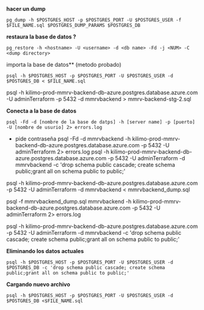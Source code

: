 **hacer un dump**

```
pg_dump -h $POSTGRES_HOST -p $POSTGRES_PORT -U $POSTGRES_USER -f $FILE_NAME.sql $POSTGRES_DUMP_PARAMS $POSTGRES_DB

```

**restaura la base de datos ?**
```
pg_restore -h <hostname> -U <username> -d <db name> -Fd -j <NUM> -C <dump directory>

```

importa la base de datos** (metodo probado)
```
psql -h $POSTGRES_HOST -p $POSTGRES_PORT -U $POSTGRES_USER -d $POSTGRES_DB < $FILE_NAME.sql  

```
psql -h kilimo-prod-mmrv-backend-db-azure.postgres.database.azure.com -U adminTerraform -p 5432 -d mmrvbackend > mmrv-backend-stg-2.sql


**Conecta a la base de datos**
```
psql -Fd -d [nombre de la base de datps] -h [server name] -p [puerto] -U [nombre de usurio] 2> errors.log
```
- pide contraseña 
psql -Fd -d mmrvbackend -h kilimo-prod-mmrv-backend-db-azure.postgres.database.azure.com -p 5432 -U adminTerraform  2> errors.log
  psql -h kilimo-prod-mmrv-backend-db-azure.postgres.database.azure.com -p 5432 -U adminTerraform -d mmrvbackend -c 'drop schema public cascade; create schema public;grant all on schema public to public;'

psql -h kilimo-prod-mmrv-backend-db-azure.postgres.database.azure.com -p 5432  -U adminTerraform -d mmrvbackend < mmrvbackend_dump.sql

psql -f mmrvbackend_dump.sql mmrvbackend -h kilimo-prod-mmrv-backend-db-azure.postgres.database.azure.com -p 5432 -U adminTerraform 2> errors.log

psql -h kilimo-prod-mmrv-backend-db-azure.postgres.database.azure.com -p 5432 -U adminTerraform -d mmrvbackend  -c 'drop schema public cascade; create schema public;grant all on schema public to public;'


**Eliminando los datos actuales**

```
psql -h $POSTGRES_HOST -p $POSTGRES_PORT -U $POSTGRES_USER -d $POSTGRES_DB -c 'drop schema public cascade; create schema public;grant all on schema public to public;'

```

**Cargando nuevo archivo**

```
psql -h $POSTGRES_HOST -p $POSTGRES_PORT -U $POSTGRES_USER -d $POSTGRES_DB <$FILE_NAME.sql

```


